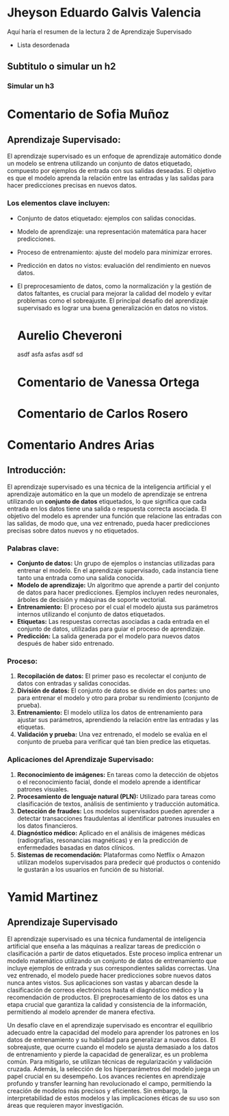 # Jheyson Eduardo Galvis Valencia
Aquí haría el resumen de la lectura 2 de Aprendizaje Supervisado
* Lista desordenada
## Subtitulo o simular un h2
### Simular un h3

# Comentario de Sofia Muñoz

## Aprendizaje Supervisado:

El aprendizaje supervisado es un enfoque de aprendizaje automático donde un modelo se entrena utilizando un conjunto de datos etiquetado, compuesto por ejemplos de entrada con sus salidas deseadas. El objetivo es que el modelo aprenda la relación entre las entradas y las salidas para hacer predicciones precisas en nuevos datos.

### Los elementos clave incluyen:

* Conjunto de datos etiquetado: ejemplos con salidas conocidas.
* Modelo de aprendizaje: una representación matemática para hacer predicciones.
* Proceso de entrenamiento: ajuste del modelo para minimizar errores.
* Predicción en datos no vistos: evaluación del rendimiento en nuevos datos.
* El preprocesamiento de datos, como la normalización y la gestión de datos faltantes, es crucial para mejorar la calidad del modelo y evitar problemas como el sobreajuste. El 
  principal desafío del aprendizaje supervisado es lograr una buena generalización en datos no vistos.


  # Aurelio Cheveroni

  asdf asfa asfas asdf sd

  # Comentario de Vanessa Ortega

  # Comentario de Carlos Rosero

# Comentario Andres Arias

  ## Introducción:
 El aprendizaje supervisado es una técnica de la inteligencia artificial y el aprendizaje automático en la que un modelo de aprendizaje se entrena utilizando un **conjunto de datos** etiquetados, lo que significa que cada entrada en los datos tiene una salida o respuesta correcta asociada. El objetivo del modelo es aprender una función que relacione las entradas con las salidas, de modo que, una vez entrenado, pueda hacer predicciones precisas sobre datos nuevos y no etiquetados.
### **Palabras clave:**

-   **Conjunto de datos:** Un grupo de ejemplos o instancias utilizadas para entrenar el modelo. En el aprendizaje supervisado, cada instancia tiene tanto una entrada como una salida conocida.
-   **Modelo de aprendizaje:** Un algoritmo que aprende a partir del conjunto de datos para hacer predicciones. Ejemplos incluyen redes neuronales, árboles de decisión y máquinas de soporte vectorial.
-   **Entrenamiento:** El proceso por el cual el modelo ajusta sus parámetros internos utilizando el conjunto de datos etiquetados.
-   **Etiquetas:** Las respuestas correctas asociadas a cada entrada en el conjunto de datos, utilizadas para guiar el proceso de aprendizaje.
-   **Predicción:** La salida generada por el modelo para nuevos datos después de haber sido entrenado.

### **Proceso:**

1.  **Recopilación de datos:** El primer paso es recolectar el conjunto de datos con entradas y salidas conocidas.
2.  **División de datos:** El conjunto de datos se divide en dos partes: uno para entrenar el modelo y otro para probar su rendimiento (conjunto de prueba).
3.  **Entrenamiento:** El modelo utiliza los datos de entrenamiento para ajustar sus parámetros, aprendiendo la relación entre las entradas y las etiquetas.
4.  **Validación y prueba:** Una vez entrenado, el modelo se evalúa en el conjunto de prueba para verificar qué tan bien predice las etiquetas.

### **Aplicaciones del Aprendizaje Supervisado:**

1.  **Reconocimiento de imágenes:** En tareas como la detección de objetos o el reconocimiento facial, donde el modelo aprende a identificar patrones visuales.
2.  **Procesamiento de lenguaje natural (PLN):** Utilizado para tareas como clasificación de textos, análisis de sentimiento y traducción automática.
3.  **Detección de fraudes:** Los modelos supervisados pueden aprender a detectar transacciones fraudulentas al identificar patrones inusuales en los datos financieros.
4.  **Diagnóstico médico:** Aplicado en el análisis de imágenes médicas (radiografías, resonancias magnéticas) y en la predicción de enfermedades basadas en datos clínicos.
5.  **Sistemas de recomendación:** Plataformas como Netflix o Amazon utilizan modelos supervisados para predecir qué productos o contenido le gustarán a los usuarios en función de su historial.

# Yamid Martinez

## Aprendizaje Supervisado
El aprendizaje supervisado es una técnica fundamental de inteligencia artificial que enseña a las máquinas a realizar tareas de predicción o clasificación a partir de datos etiquetados. Este proceso implica entrenar un modelo matemático utilizando un conjunto de datos de entrenamiento que incluye ejemplos de entrada y sus correspondientes salidas correctas. Una vez entrenado, el modelo puede hacer predicciones sobre nuevos datos nunca antes vistos. Sus aplicaciones son vastas y abarcan desde la clasificación de correos electrónicos hasta el diagnóstico médico y la recomendación de productos. El preprocesamiento de los datos es una etapa crucial que garantiza la calidad y consistencia de la información, permitiendo al modelo aprender de manera efectiva.

Un desafío clave en el aprendizaje supervisado es encontrar el equilibrio adecuado entre la capacidad del modelo para aprender los patrones en los datos de entrenamiento y su habilidad para generalizar a nuevos datos. El sobreajuste, que ocurre cuando el modelo se ajusta demasiado a los datos de entrenamiento y pierde la capacidad de generalizar, es un problema común. Para mitigarlo, se utilizan técnicas de regularización y validación cruzada. Además, la selección de los hiperparámetros del modelo juega un papel crucial en su desempeño. Los avances recientes en aprendizaje profundo y transfer learning han revolucionado el campo, permitiendo la creación de modelos más precisos y eficientes. Sin embargo, la interpretabilidad de estos modelos y las implicaciones éticas de su uso son áreas que requieren mayor investigación.
